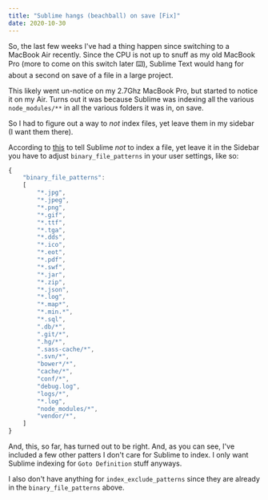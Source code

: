 ```yaml
---
title: "Sublime hangs (beachball) on save [Fix]"
date: 2020-10-30
---
```


So, the last few weeks I've had a thing happen since switching to a MacBook Air recently. Since the CPU is not up to snuff as my old MacBook Pro (more to come on this switch later ⌨️), Sublime Text would hang for about a second on save of a file in a large project.

This likely went un-notice on my 2.7Ghz MacBook Pro, but started to notice it on my Air. Turns out it was because Sublime was indexing all the various `node_modules/**` in all the various folders it was in, on save.

So I had to figure out a way to _not_ index files, yet leave them in my sidebar (I want them there).

According to [this](https://stackoverflow.com/a/40028043/1436129) to tell Sublime _not_ to index a file, yet leave it in the Sidebar you have to adjust `binary_file_patterns` in your user settings, like so:

```js
{
    "binary_file_patterns":
    [
        "*.jpg",
        "*.jpeg",
        "*.png",
        "*.gif",
        "*.ttf",
        "*.tga",
        "*.dds",
        "*.ico",
        "*.eot",
        "*.pdf",
        "*.swf",
        "*.jar",
        "*.zip",
        "*.json",
        "*.log",
        "*.map*",
        "*.min.*",
        "*.sql",
        ".db/*",
        ".git/*",
        ".hg/*",
        ".sass-cache/*",
        ".svn/*",
        "bower*/*",
        "cache/*",
        "conf/*",
        "debug.log",
        "logs/*",
        "*.log",
        "node_modules/*",
        "vendor/*",
    ]
}
```


And, this, so far, has turned out to be right. And, as you can see, I've included a few other patters I don't care for Sublime to index. I only want Sublime indexing for `Goto Definition` stuff anyways.

I also don't have anything for `index_exclude_patterns` since they are already in the `binary_file_patterns` above.
